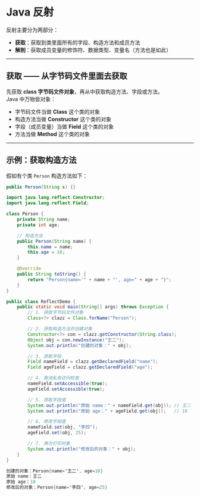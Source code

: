# Java 反射

反射主要分为两部分：

- **获取**：获取到类里面所有的字段、构造方法和成员方法  
- **解剖**：获取成员变量的修饰符、数据类型、变量名（方法也是如此）

---

## 获取 —— 从字节码文件里面去获取

先获取 **class 字节码文件对象**，再从中获取构造方法、字段或方法。  
Java 中万物皆对象：

- 字节码文件当做 **Class** 这个类的对象  
- 构造方法当做 **Constructor** 这个类的对象  
- 字段（成员变量）当做 **Field** 这个类的对象  
- 方法当做 **Method** 这个类的对象  

---

## 示例：获取构造方法

假如有个类 `Person` 构造方法如下：
```java
public Person(String s) {}

import java.lang.reflect.Constructor;
import java.lang.reflect.Field;

class Person {
    private String name;
    private int age;

    // 构造方法
    public Person(String name) {
        this.name = name;
        this.age = 18;
    }

    @Override
    public String toString() {
        return "Person{name='" + name + "', age=" + age + "}";
    }
}

public class ReflectDemo {
    public static void main(String[] args) throws Exception {
        // 1. 获取字节码文件对象
        Class<?> clazz = Class.forName("Person");

        // 2. 获取构造方法并创建对象
        Constructor<?> con = clazz.getConstructor(String.class);
        Object obj = con.newInstance("王二");
        System.out.println("创建的对象：" + obj);

        // 3. 获取字段
        Field nameField = clazz.getDeclaredField("name");
        Field ageField = clazz.getDeclaredField("age");

        // 4. 取消私有访问检查
        nameField.setAccessible(true);
        ageField.setAccessible(true);

        // 5. 获取字段值
        System.out.println("原始 name：" + nameField.get(obj)); // 王二
        System.out.println("原始 age：" + ageField.get(obj));   // 18

        // 6. 修改字段值
        nameField.set(obj, "李四");
        ageField.set(obj, 25);

        // 7. 再次打印对象
        System.out.println("修改后的对象：" + obj);
    }
}

创建的对象：Person{name='王二', age=18}
原始 name：王二
原始 age：18
修改后的对象：Person{name='李四', age=25}

